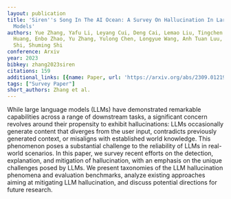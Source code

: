 ```yaml
---
layout: publication
title: 'Siren''s Song In The AI Ocean: A Survey On Hallucination In Large Language
  Models'
authors: Yue Zhang, Yafu Li, Leyang Cui, Deng Cai, Lemao Liu, Tingchen Fu, Xinting
  Huang, Enbo Zhao, Yu Zhang, Yulong Chen, Longyue Wang, Anh Tuan Luu, Wei Bi, Freda
  Shi, Shuming Shi
conference: Arxiv
year: 2023
bibkey: zhang2023siren
citations: 159
additional_links: [{name: Paper, url: 'https://arxiv.org/abs/2309.01219'}]
tags: ["Survey Paper"]
short_authors: Zhang et al.
---
```

While large language models (LLMs) have demonstrated remarkable capabilities
across a range of downstream tasks, a significant concern revolves around their
propensity to exhibit hallucinations: LLMs occasionally generate content that
diverges from the user input, contradicts previously generated context, or
misaligns with established world knowledge. This phenomenon poses a substantial
challenge to the reliability of LLMs in real-world scenarios. In this paper, we
survey recent efforts on the detection, explanation, and mitigation of
hallucination, with an emphasis on the unique challenges posed by LLMs. We
present taxonomies of the LLM hallucination phenomena and evaluation
benchmarks, analyze existing approaches aiming at mitigating LLM hallucination,
and discuss potential directions for future research.
